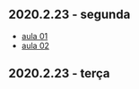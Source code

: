 ## 2020.2.23 - segunda

* [aula 01](https://web.microsoftstream.com/video/0a953e45-84ef-4f47-b582-bc2592541abf) 
* [aula 02](https://web.microsoftstream.com/video/e3a1ce86-707b-4171-866b-459b8bfa39d5)




## 2020.2.23 - terça


